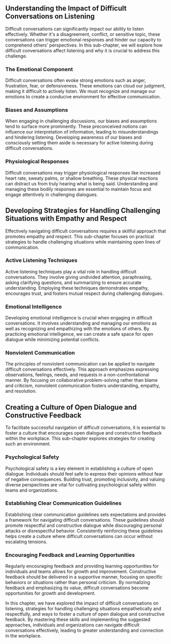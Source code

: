
Understanding the Impact of Difficult Conversations on Listening
-------------------------------------------------------------------------------

Difficult conversations can significantly impact our ability to listen effectively. Whether it's a disagreement, conflict, or sensitive topic, these conversations can trigger emotional responses and hinder our capacity to comprehend others' perspectives. In this sub-chapter, we will explore how difficult conversations affect listening and why it is crucial to address this challenge.

### The Emotional Component

Difficult conversations often evoke strong emotions such as anger, frustration, fear, or defensiveness. These emotions can cloud our judgment, making it difficult to actively listen. We must recognize and manage our emotions to create a conducive environment for effective communication.

### Biases and Assumptions

When engaging in challenging discussions, our biases and assumptions tend to surface more prominently. These preconceived notions can influence our interpretation of information, leading to misunderstandings and hindering listening. Developing awareness of our biases and consciously setting them aside is necessary for active listening during difficult conversations.

### Physiological Responses

Difficult conversations may trigger physiological responses like increased heart rate, sweaty palms, or shallow breathing. These physical reactions can distract us from truly hearing what is being said. Understanding and managing these bodily responses are essential to maintain focus and engage attentively in challenging dialogues.

Developing Strategies for Handling Challenging Situations with Empathy and Respect
-------------------------------------------------------------------------------------------------

Effectively navigating difficult conversations requires a skillful approach that promotes empathy and respect. This sub-chapter focuses on practical strategies to handle challenging situations while maintaining open lines of communication.

### Active Listening Techniques

Active listening techniques play a vital role in handling difficult conversations. They involve giving undivided attention, paraphrasing, asking clarifying questions, and summarizing to ensure accurate understanding. Employing these techniques demonstrates empathy, encourages trust, and fosters mutual respect during challenging dialogues.

### Emotional Intelligence

Developing emotional intelligence is crucial when engaging in difficult conversations. It involves understanding and managing our emotions as well as recognizing and empathizing with the emotions of others. By practicing emotional intelligence, we can create a safe space for open dialogue while minimizing potential conflicts.

### Nonviolent Communication

The principles of nonviolent communication can be applied to navigate difficult conversations effectively. This approach emphasizes expressing observations, feelings, needs, and requests in a non-confrontational manner. By focusing on collaborative problem-solving rather than blame and criticism, nonviolent communication fosters understanding, empathy, and resolution.

Creating a Culture of Open Dialogue and Constructive Feedback
----------------------------------------------------------------------------

To facilitate successful navigation of difficult conversations, it is essential to foster a culture that encourages open dialogue and constructive feedback within the workplace. This sub-chapter explores strategies for creating such an environment.

### Psychological Safety

Psychological safety is a key element in establishing a culture of open dialogue. Individuals should feel safe to express their opinions without fear of negative consequences. Building trust, promoting inclusivity, and valuing diverse perspectives are vital for cultivating psychological safety within teams and organizations.

### Establishing Clear Communication Guidelines

Establishing clear communication guidelines sets expectations and provides a framework for navigating difficult conversations. These guidelines should promote respectful and constructive dialogue while discouraging personal attacks or disrespectful behavior. Consistently reinforcing these guidelines helps create a culture where difficult conversations can occur without escalating tensions.

### Encouraging Feedback and Learning Opportunities

Regularly encouraging feedback and providing learning opportunities for individuals and teams allows for growth and improvement. Constructive feedback should be delivered in a supportive manner, focusing on specific behaviors or situations rather than personal criticism. By normalizing feedback and emphasizing its value, difficult conversations become opportunities for growth and development.

In this chapter, we have explored the impact of difficult conversations on listening, strategies for handling challenging situations empathetically and respectfully, and ways to foster a culture of open dialogue and constructive feedback. By mastering these skills and implementing the suggested approaches, individuals and organizations can navigate difficult conversations effectively, leading to greater understanding and connection in the workplace.
